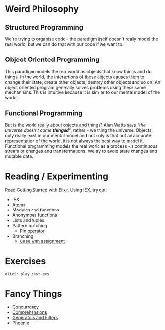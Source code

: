 # Weird Philosophy

## Structured Programming

We're trying to organise code - the paradigm itself doesn't 
really model the real world, but we can do that with our 
code if we want to.

## Object Oriented Programming

This paradigm models the real world as objects that know 
things and do things. In the world, the interactions of 
these objects causes them to change their state, create 
other objects, destroy other objects and so on. An object 
oriented program generally solves problems using these same
mechanisms. This is intuitive because it is similar to our
mental model of the world.

## Functional Programming

But is the world really about objects and things? Alan Watts 
says *"the universe doesn't come __thinged__"*, rather - we
thing the universe. Objects only really exist in our mental
model and not only is that not an accurate representation of
the world, it is not always the best way to model it. 
Functional programming models the real world as a process -
a continuous stream of changes and transformations. We try
to avoid state changes and mutable data.


# Reading / Experimenting

Read [Getting Started with Elixir](http://elixir-lang.org/getting-started/introduction.html). 
Using IEX, try out:

- IEX
- Atoms
- Modules and functions
- Anonymous functions
- Lists and tuples
- Pattern matching
  - [Pin operator](http://elixir-lang.org/getting-started/pattern-matching.html#the-pin-operator)
- Branching
  - [Case with assignment](http://elixir-lang.org/getting-started/case-cond-and-if.html#case)

# Exercises

```
elixir play_test.exs
```

# Fancy Things

- [Concurrency](http://elixir-lang.org/getting-started/processes.html)
- [Comprehensions](http://elixir-lang.org/getting-started/comprehensions.html)
- [Generators and Filters](http://elixir-lang.org/getting-started/comprehensions.html)
- [Phoenix](http://www.phoenixframework.org/)
